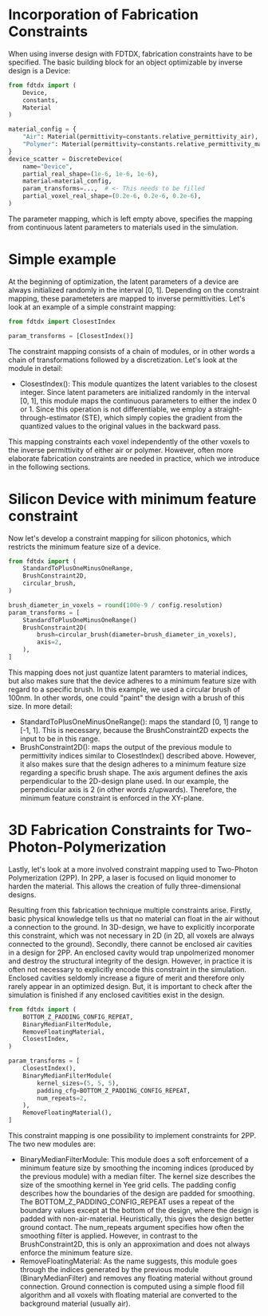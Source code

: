 # Incorporation of Fabrication Constraints

When using inverse design with FDTDX, fabrication constraints have to be specified. The basic building block for an object optimizable by inverse design is a Device:

```python
from fdtdx import (
    Device,
    constants,
    Material
)

material_config = {
    "Air": Material(permittivity=constants.relative_permittivity_air),
    "Polymer": Material(permittivity=constants.relative_permittivity_ma_N_1400_series),
}
device_scatter = DiscreteDevice(
    name="Device",
    partial_real_shape=(1e-6, 1e-6, 1e-6),
    material=material_config,
    param_transforms=...,  # <- This needs to be filled
    partial_voxel_real_shape=(0.2e-6, 0.2e-6, 0.2e-6),
)
```

The parameter mapping, which is left empty above, specifies the mapping from continuous latent parameters to materials used in the simulation.

# Simple example
At the beginning of optimization, the latent parameters of a device are always initialized randomly in the interval [0, 1]. Depending on the constraint mapping, these parameteters are mapped to inverse permittivities. Let's look at an example of a simple constraint mapping:

```python
from fdtdx import ClosestIndex

param_transforms = [ClosestIndex()]
```
The constraint mapping consists of a chain of modules, or in other words a chain of transformations followed by a discretization. Let's look at the module in detail:
- ClosestIndex(): This module quantizes the latent variables to the closest integer. Since latent parameters are initialized randomly in the interval [0, 1], this module maps the continuous parameters to either the index 0 or 1. Since this operation is not differentiable, we employ a straight-through-estimator (STE), which simply copies the gradient from the quantized values to the original values in the backward pass.

This mapping constraints each voxel independently of the other voxels to the inverse permittivity of either air or polymer. However, often more elaborate fabrication constraints are needed in practice, which we introduce in the following sections.



# Silicon Device with minimum feature constraint
Now let's develop a constraint mapping for silicon photonics, which restricts the minimum feature size of a device.

```python
from fdtdx import (
    StandardToPlusOneMinusOneRange,
    BrushConstraint2D,
    circular_brush,
)

brush_diameter_in_voxels = round(100e-9 / config.resolution)
param_transforms = [
    StandardToPlusOneMinusOneRange()
    BrushConstraint2D(
        brush=circular_brush(diameter=brush_diameter_in_voxels),
        axis=2,
    ),
]
```

This mapping does not just quantize latent paramters to material indices, but also makes sure that the device adheres to a minimum feature size with regard to a specific brush. In this example, we used a circular brush of 100nm. In other words, one could "paint" the design with a brush of this size.
In more detail:
- StandardToPlusOneMinusOneRange(): maps the standard [0, 1] range to [-1, 1]. This is necessary, because the BrushConstraint2D expects the input to be in this range.
- BrushConstraint2D(): maps the output of the previous module to permittivity indices similar to ClosestIndex() described above. However, it also makes sure that the design adheres to a minimum feature size regarding a specific brush shape. The axis argument defines the axis perpendicular to the 2D-design plane used. In our example, the perpendicular axis is 2 (in other words z/upwards). Therefore, the minimum feature constraint is enforced in the XY-plane.

# 3D Fabrication Constraints for Two-Photon-Polymerization
Lastly, let's look at a more involved constraint mapping used to Two-Photon Polymerization (2PP). In 2PP, a laser is focused on liquid monomer to harden the material. This allows the creation of fully three-dimensional designs. 

Resulting from this fabrication technique multiple constraints arise. Firstly, basic physical knowledge tells us that no material can float in the air without a connection to the ground. In 3D-design, we have to explicitly incorporate this constraint, which was not necessary in 2D (in 2D, all voxels are always connected to the ground). Secondly, there cannot be enclosed air cavities in a design for 2PP. An enclosed cavity would trap unpolmerized monomer and destroy the structural integrity of the design. However, in practice it is often not necessary to explicitly encode this constraint in the simulation. Enclosed cavities seldomly increase a figure of merit and therefore only rarely appear in an optimized design. But, it is important to check after the simulation is finished if any enclosed cavitities exist in the design.


```python
from fdtdx import (
    BOTTOM_Z_PADDING_CONFIG_REPEAT,
    BinaryMedianFilterModule,
    RemoveFloatingMaterial,
    ClosestIndex,
)

param_transforms = [
    ClosestIndex(),
    BinaryMedianFilterModule(
        kernel_sizes=(5, 5, 5),
        padding_cfg=BOTTOM_Z_PADDING_CONFIG_REPEAT,
        num_repeats=2,
    ),
    RemoveFloatingMaterial(),
]

```
This constraint mapping is one possibility to implement constraints for 2PP. The two new modules are:
- BinaryMedianFilterModule: This module does a soft enforcement of a minimum feature size by smoothing the incoming indices (produced by the previous module) with a median filter. The kernel size describes the size of the smoothing kernel in Yee grid cells. The padding config describes how the boundaries of the design are padded for smoothing. The BOTTOM_Z_PADDING_CONFIG_REPEAT uses a repeat of the boundary values except at the bottom of the design, where the design is padded with non-air-material. Heuristically, this gives the design better ground contact. The num_repeats argument specifies how often the smoothing filter is applied. However, in contrast to the BrushConstraint2D, this is only an approximation and does not always enforce the minimum feature size.
- RemoveFloatingMaterial: As the name suggests, this module goes through the indices generated by the previous module (BinaryMedianFilter) and removes any floating material without ground connection. Ground connection is computed using a simple flood fill algorithm and all voxels with floating material are converted to the background material (usually air).

